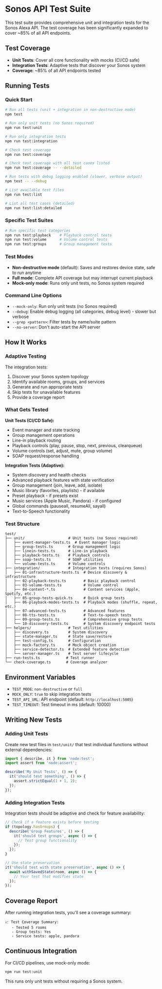# Sonos API Test Suite

This test suite provides comprehensive unit and integration tests for the Sonos Alexa API. The test coverage has been significantly expanded to cover ~85% of all API endpoints.

## Test Coverage

- **Unit Tests**: Cover all core functionality with mocks (CI/CD safe)
- **Integration Tests**: Adaptive tests that discover your Sonos system
- **Coverage**: ~85% of all API endpoints tested

## Running Tests

### Quick Start

```bash
# Run all tests (unit + integration in non-destructive mode)
npm test

# Run only unit tests (no Sonos required)
npm run test:unit

# Run only integration tests
npm run test:integration

# Check test coverage
npm run test:coverage

# Check test coverage with all test cases listed
npm run test:coverage -- --detailed

# Run tests with debug logging enabled (slower, verbose output)
npm test -- --debug

# List available test files
npm run test:list

# List all test cases (detailed)
npm run test:list:detailed
```

### Specific Test Suites

```bash
# Run specific test categories
npm run test:playback    # Playback control tests
npm run test:volume      # Volume control tests  
npm run test:groups      # Group management tests
```

### Test Modes

- **Non-destructive mode** (default): Saves and restores device state, safe to run anytime
- **Full mode**: Complete API coverage but may interrupt current playback
- **Mock-only mode**: Runs only unit tests, no Sonos system required

### Command Line Options

- `--mock-only`: Run only unit tests (no Sonos required)
- `--debug`: Enable debug logging (all categories, debug level) - slower but verbose
- `--grep <pattern>`: Filter tests by name/suite pattern
- `--no-server`: Don't auto-start the API server

## How It Works

### Adaptive Testing

The integration tests:
1. Discover your Sonos system topology
2. Identify available rooms, groups, and services
3. Generate and run appropriate tests
4. Skip tests for unavailable features
5. Provide a coverage report

### What Gets Tested

**Unit Tests (CI/CD Safe):**
- Event manager and state tracking
- Group management operations
- Line-in playback routing
- Playback controls (play, pause, stop, next, previous, clearqueue)
- Volume controls (set, adjust, mute, group volume)
- SOAP request/response handling

**Integration Tests (Adaptive):**
- System discovery and health checks
- Advanced playback features with state verification
- Group management (join, leave, add, isolate)
- Music library (favorites, playlists) - if available
- Preset playback - if presets exist
- Music services (Apple Music, Pandora) - if configured
- Global commands (pauseall, resumeAll, sayall)
- Text-to-Speech functionality

### Test Structure

```
test/
├── unit/                    # Unit tests (no Sonos required)
│   ├── event-manager-tests.ts  # Event manager logic
│   ├── group-tests.ts       # Group management logic
│   ├── linein-tests.ts      # Line-in playback
│   ├── playback-tests.ts    # Playback controls
│   ├── soap-tests.ts        # SOAP utilities
│   └── volume-tests.ts      # Volume controls
├── integration/             # Integration tests (requires Sonos)
│   ├── 01-infrastructure-tests.ts  # Device discovery & infrastructure
│   ├── 02-playback-tests.ts        # Basic playback control
│   ├── 03-volume-tests.ts          # Volume control
│   ├── 04-content-*.ts             # Content services (Apple, Spotify, etc.)
│   ├── 05-group-tests-quick.ts     # Quick group tests
│   ├── 06-playback-modes-tests.ts  # Playback modes (shuffle, repeat, etc.)
│   ├── 07-advanced-tests.ts        # Advanced features
│   ├── 08-tts-tests.ts             # Text-to-speech tests
│   ├── 09-group-tests.ts           # Comprehensive group tests
│   └── 10-discovery-tests.ts       # System discovery endpoint tests
├── helpers/                 # Test utilities
│   ├── discovery.ts         # System discovery
│   ├── state-manager.ts     # State save/restore
│   ├── test-config.ts       # Configuration
│   ├── mock-factory.ts      # Mock object creation
│   ├── service-detector.ts  # Extended feature detection
│   └── server-manager.ts    # Test server lifecycle
├── run-tests.ts            # Test runner
└── check-coverage.ts       # Coverage analyzer
```

## Environment Variables

- `TEST_MODE`: `non-destructive` or `full`
- `MOCK_ONLY`: `true` to skip integration tests
- `TEST_API_URL`: API endpoint (default: `http://localhost:5005`)
- `TEST_TIMEOUT`: Test timeout in ms (default: 10000)

## Writing New Tests

### Adding Unit Tests

Create new test files in `test/unit/` that test individual functions without external dependencies:

```typescript
import { describe, it } from 'node:test';
import assert from 'node:assert';

describe('My Unit Tests', () => {
  it('should test something', () => {
    assert.strictEqual(1 + 1, 2);
  });
});
```

### Adding Integration Tests

Integration tests should be adaptive and check for feature availability:

```typescript
// Check if a feature exists before testing
if (topology.hasGroups) {
  describe('Group Features', () => {
    it('should test groups', async () => {
      // Test group functionality
    });
  });
}

// Use state preservation
it('should test with state preservation', async () => {
  await withSavedState(room, async () => {
    // Your test that modifies state
  });
});
```

## Coverage Report

After running integration tests, you'll see a coverage summary:

```
📈 Test Coverage Summary:
   - Tested 5 rooms
   - Group tests: Yes
   - Service tests: apple, pandora
```

## Continuous Integration

For CI/CD pipelines, use mock-only mode:

```bash
npm run test:unit
```

This runs only unit tests without requiring a Sonos system.